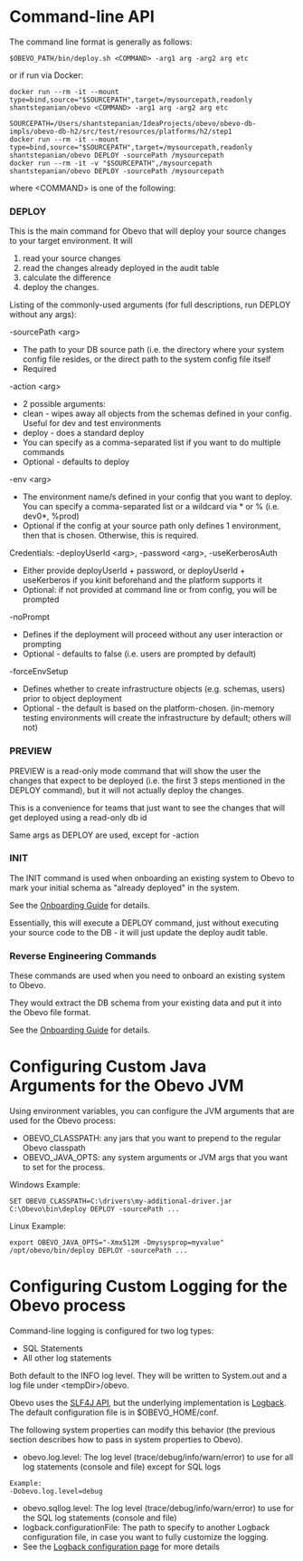 <!--

    Copyright 2017 Goldman Sachs.
    Licensed under the Apache License, Version 2.0 (the "License");
    you may not use this file except in compliance with the License.
    You may obtain a copy of the License at

    http://www.apache.org/licenses/LICENSE-2.0

    Unless required by applicable law or agreed to in writing,
    software distributed under the License is distributed on an
    "AS IS" BASIS, WITHOUT WARRANTIES OR CONDITIONS OF ANY
    KIND, either express or implied.  See the License for the
    specific language governing permissions and limitations
    under the License.

-->
# Command-line API

The command line format is generally as follows:

```
$OBEVO_PATH/bin/deploy.sh <COMMAND> -arg1 arg -arg2 arg etc
```

or if run via Docker:

```
docker run --rm -it --mount type=bind,source="$SOURCEPATH",target=/mysourcepath,readonly shantstepanian/obevo <COMMAND> -arg1 arg -arg2 arg etc

SOURCEPATH=/Users/shantstepanian/IdeaProjects/obevo/obevo-db-impls/obevo-db-h2/src/test/resources/platforms/h2/step1
docker run --rm -it --mount type=bind,source="$SOURCEPATH",target=/mysourcepath,readonly shantstepanian/obevo DEPLOY -sourcePath /mysourcepath
docker run --rm -it -v "$SOURCEPATH",/mysourcepath shantstepanian/obevo DEPLOY -sourcePath /mysourcepath
```

where &lt;COMMAND&gt; is one of the following:

<!-- MACRO{toc|fromDepth=0|toDepth=1} -->

### DEPLOY

This is the main command for Obevo that will deploy your source changes to your target environment. It will

1. read your source changes
2. read the changes already deployed in the audit table
3. calculate the difference
4. deploy the changes.

Listing of the commonly-used arguments (for full descriptions, run DEPLOY without any args):

-sourcePath &lt;arg&gt;

* The path to your DB source path (i.e. the directory where your system config file resides, or the direct path to the system config file itself
* Required

-action &lt;arg&gt;

* 2 possible arguments:
 * clean - wipes away all objects from the schemas defined in your config. Useful for dev and test environments
 * deploy - does a standard deploy
* You can specify as a comma-separated list if you want to do multiple commands
* Optional - defaults to deploy

-env &lt;arg&gt;

* The environment name/s defined in your config that you want to deploy. You can specify a comma-separated list or a wildcard via * or % (i.e. dev0*, %prod)
* Optional if the config at your source path only defines 1 environment, then that is chosen. Otherwise, this is required.

Credentials: -deployUserId &lt;arg&gt;, -password &lt;arg&gt;, -useKerberosAuth

* Either provide deployUserId + password, or deployUserId + useKerberos if you kinit beforehand and the platform supports it
* Optional: if not provided at command line or from config, you will be prompted

-noPrompt

* Defines if the deployment will proceed without any user interaction or prompting
* Optional - defaults to false (i.e. users are prompted by default)

-forceEnvSetup

* Defines whether to create infrastructure objects (e.g. schemas, users) prior to object deployment
* Optional - the default is based on the platform-chosen. (in-memory testing environments will create the infrastructure by default; others will not)


### PREVIEW

PREVIEW is a read-only mode command that will show the user the changes that expect to be deployed (i.e.
the first 3 steps mentioned in the DEPLOY command), but it will not actually deploy the changes.

This is a convenience for teams that just want to see the changes that will get deployed using a read-only db id

Same args as DEPLOY are used, except for -action


### INIT
The INIT command is used when onboarding an existing system to Obevo to mark your initial schema as "already deployed" in the system.

See the [Onboarding Guide](onboarding-guide.html) for details.

Essentially, this will execute a DEPLOY command, just without executing your source code to the DB - it will just update the deploy audit table.


### Reverse Engineering Commands
These commands are used when you need to onboard an existing system to Obevo.

They would extract the DB schema from your existing data and put it into the Obevo file format.

See the [Onboarding Guide](onboarding-guide.html) for details.


# Configuring Custom Java Arguments for the Obevo JVM

Using environment variables, you can configure the JVM arguments that are used for the Obevo process:

* OBEVO_CLASSPATH: any jars that you want to prepend to the regular Obevo classpath
* OBEVO_JAVA_OPTS: any system arguments or JVM args that you want to set for the process.

Windows Example:

```
SET OBEVO_CLASSPATH=C:\drivers\my-additional-driver.jar
C:\Obevo\bin\deploy DEPLOY -sourcePath ...
```


Linux Example:

```
export OBEVO_JAVA_OPTS="-Xmx512M -Dmysysprop=myvalue"
/opt/obevo/bin/deploy DEPLOY -sourcePath ...
```


# Configuring Custom Logging for the Obevo process

Command-line logging is configured for two log types:

* SQL Statements
* All other log statements

Both default to the INFO log level. They will be written to System.out and a log file under &lt;tempDir&gt;/obevo.

Obevo uses the [SLF4J API](https://www.slf4j.org), but the underlying implementation is [Logback](https://logback.qos.ch). The default configuration
file is in $OBEVO_HOME/conf.

The following system properties can modify this behavior (the previous section describes how to pass in system properties
to Obevo).

* obevo.log.level: The log level (trace/debug/info/warn/error) to use for all log statements (console and file) except for SQL logs

```
Example:
-Dobevo.log.level=debug
```

* obevo.sqllog.level: The log level (trace/debug/info/warn/error) to use for the SQL log statements (console and file)
* logback.configurationFile: The path to specify to another Logback configuration file, in case you want to fully customize the logging.
 * See the [Logback configuration page](https://logback.qos.ch/manual/configuration.html) for more details
